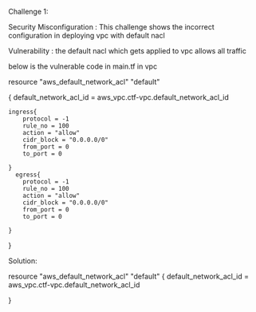 
Challenge 1:

Security Misconfiguration : This challenge shows the incorrect configuration in deploying vpc with default nacl

Vulnerability : the default nacl which gets applied to vpc allows all traffic

below is the vulnerable code in main.tf in vpc 

resource "aws_default_network_acl" "default"

{
    default_network_acl_id = aws_vpc.ctf-vpc.default_network_acl_id
    
    ingress{
        protocol = -1
        rule_no = 100
        action = "allow"
        cidr_block = "0.0.0.0/0"
        from_port = 0
        to_port = 0

    }
      egress{
        protocol = -1
        rule_no = 100
        action = "allow"
        cidr_block = "0.0.0.0/0"
        from_port = 0
        to_port = 0
        
    }
}

Solution: 

resource "aws_default_network_acl" "default" {
    default_network_acl_id = aws_vpc.ctf-vpc.default_network_acl_id
    
  }
